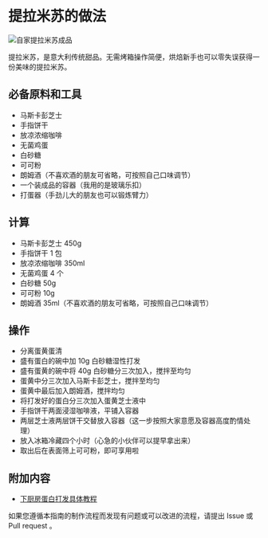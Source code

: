 # 提拉米苏的做法

![自家提拉米苏成品](提拉米苏成品.jpg)

提拉米苏，是意大利传统甜品。无需烤箱操作简便，烘焙新手也可以零失误获得一份美味的提拉米苏。

## 必备原料和工具

- 马斯卡彭芝士
- 手指饼干
- 放凉浓缩咖啡
- 无菌鸡蛋
- 白砂糖
- 可可粉
- 朗姆酒（不喜欢酒的朋友可省略，可按照自己口味调节）
- 一个装成品的容器（我用的是玻璃乐扣）
- 打蛋器（手劲儿大的朋友也可以锻炼臂力）

## 计算

- 马斯卡彭芝士 450g
- 手指饼干 1 包
- 放凉浓缩咖啡 350ml
- 无菌鸡蛋 4 个
- 白砂糖 50g
- 可可粉 10g
- 朗姆酒 35ml（不喜欢酒的朋友可省略，可按照自己口味调节）

## 操作

- 分离蛋黄蛋清
- 盛有蛋白的碗中加 10g 白砂糖湿性打发
- 盛有蛋黄的碗中将 40g 白砂糖分三次加入，搅拌至均匀
- 蛋黄中分三次加入马斯卡彭芝士，搅拌至均匀
- 蛋黄中最后加入朗姆酒，搅拌均匀
- 将打发好的蛋白分三次加入蛋黄芝士液中
- 手指饼干两面浸湿咖啡液，平铺入容器
- 两层芝士液两层饼干交替放入容器（这一步按照大家意愿及容器高度酌情处理）
- 放入冰箱冷藏四个小时（心急的小伙伴可以提早拿出来）
- 取出后在表面筛上可可粉，即可享用啦

## 附加内容

- [下厨房蛋白打发具体教程](https://www.xiachufang.com/recipe/101779500/)

如果您遵循本指南的制作流程而发现有问题或可以改进的流程，请提出 Issue 或 Pull request 。
